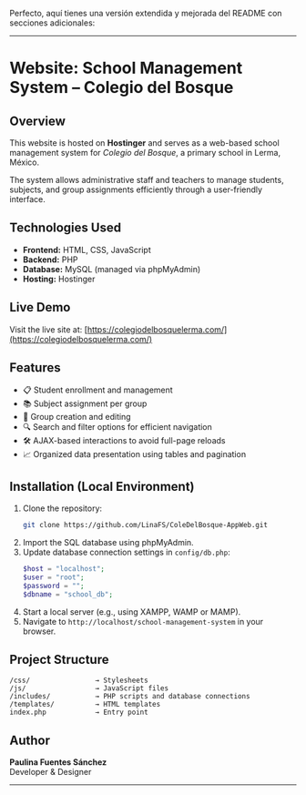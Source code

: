Perfecto, aquí tienes una versión extendida y mejorada del README con secciones adicionales:

---

# Website: School Management System – Colegio del Bosque

## Overview

This website is hosted on **Hostinger** and serves as a web-based school management system for *Colegio del Bosque*, a primary school in Lerma, México.

The system allows administrative staff and teachers to manage students, subjects, and group assignments efficiently through a user-friendly interface.

## Technologies Used

- **Frontend:** HTML, CSS, JavaScript  
- **Backend:** PHP  
- **Database:** MySQL (managed via phpMyAdmin)  
- **Hosting:** Hostinger

## Live Demo

Visit the live site at: [https://colegiodelbosquelerma.com/](https://colegiodelbosquelerma.com/)

## Features

- 📋 Student enrollment and management  
- 📚 Subject assignment per group  
- 🏫 Group creation and editing  
- 🔍 Search and filter options for efficient navigation  
- 🛠️ AJAX-based interactions to avoid full-page reloads  
- 📈 Organized data presentation using tables and pagination

## Installation (Local Environment)

1. Clone the repository:
   ```bash
   git clone https://github.com/LinaFS/ColeDelBosque-AppWeb.git
   ```
2. Import the SQL database using phpMyAdmin.
3. Update database connection settings in `config/db.php`:
   ```php
   $host = "localhost";
   $user = "root";
   $password = "";
   $dbname = "school_db";
   ```
4. Start a local server (e.g., using XAMPP, WAMP or MAMP).
5. Navigate to `http://localhost/school-management-system` in your browser.

## Project Structure

```
/css/                → Stylesheets  
/js/                 → JavaScript files  
/includes/           → PHP scripts and database connections  
/templates/          → HTML templates  
index.php            → Entry point  
```

## Author

**Paulina Fuentes Sánchez**  
Developer & Designer  

---
